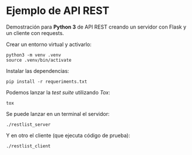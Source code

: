 # Ejemplo de API REST

Demostración para **Python 3** de API REST creando un servidor con Flask y un cliente con requests.

Crear un entorno virtual y activarlo:
```shell
python3 -m venv .venv
source .venv/bin/activate
```

Instalar las dependencias:
```shell
pip install -r requeriments.txt
```

Podemos lanzar la *test suite* utilizando *Tox*:
```shell
tox
```

Se puede lanzar en un terminal el servidor:
```shell
./restlist_server
```

Y en otro el cliente (que ejecuta código de prueba):
```shell
./restlist_client
```

